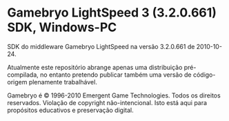 # Gamebryo LightSpeed 3 (3.2.0.661) SDK, Windows-PC
SDK do middleware Gamebryo LightSpeed na versão 3.2.0.661 de 2010-10-24.

Atualmente este repositório abrange apenas uma distribuição pré-compilada, no entanto pretendo publicar também uma versão de código-origem plenamente trabalhável.

Gamebryo é © 1996-2010 Emergent Game Technologies. Todos os direitos reservados. Violação de copyright não-intencional. Isto está aqui para propósitos educativos e preservação digital.
